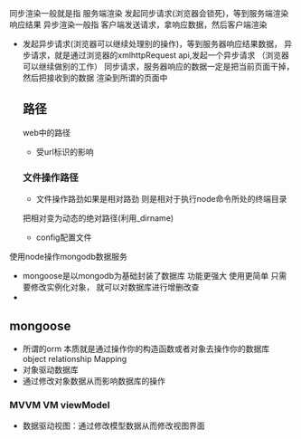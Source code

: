 同步渲染一般就是指 服务端渲染
发起同步请求(浏览器会锁死)，等到服务端渲染响应结果
异步渲染一般指 客户端发送请求，拿响应数据，然后客户端渲染
 * 发起异步请求(浏览器可以继续处理别的操作)，等到服务器响应结果数据，
    异步请求，就是通过浏览器的xmlhttpRequest api,发起一个异步请求
    （浏览器可以继续做别的工作）
    同步请求，服务器响应的数据一定是把当前页面干掉，然后把接收到的数据
    渲染到所谓的页面中
    ## 路径
    web中的路径
    * 受url标识的影响
    ###  文件操作路径
    * 文件操作路劲如果是相对路劲 则是相对于执行node命令所处的终端目录
    
    把相对变为动态的绝对路径(利用_dirname)
    + config配置文件


使用node操作mongodb数据服务
* mongoose是以mongodb为基础封装了数据库 功能更强大 使用更简单 只需要修改实例化对象，
就可以对数据库进行增删改查
* 
##  mongoose 
* 所谓的orm  本质就是通过操作你的构造函数或者对象去操作你的数据库
object relationship Mapping
* 对象驱动数据库
* 通过修改对象数据从而影响数据库的操作
### MVVM  VM viewModel 
* 数据驱动视图：通过修改模型数据从而修改视图界面



